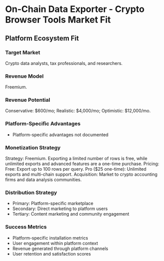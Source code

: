 # On-Chain Data Exporter - Crypto Browser Tools Market Fit

## Platform Ecosystem Fit

### Target Market
Crypto data analysts, tax professionals, and researchers.

### Revenue Model
Freemium.

### Revenue Potential
Conservative: $600/mo; Realistic: $4,000/mo; Optimistic: $12,000/mo.

### Platform-Specific Advantages
- Platform-specific advantages not documented

### Monetization Strategy
Strategy: Freemium. Exporting a limited number of rows is free, while unlimited exports and advanced features are a one-time purchase. Pricing: Free: Export up to 100 rows per query. Pro ($25 one-time): Unlimited exports and multi-chain support. Acquisition: Market to crypto accounting firms and data analysis communities.

### Distribution Strategy
- Primary: Platform-specific marketplace
- Secondary: Direct marketing to platform users
- Tertiary: Content marketing and community engagement

### Success Metrics
- Platform-specific installation metrics
- User engagement within platform context
- Revenue generated through platform channels
- User retention and satisfaction scores
